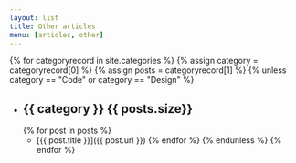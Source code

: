 ```yaml
---
layout: list
title: Other articles
menu: [articles, other]
---
```


{% for categoryrecord in site.categories %}
  {% assign category = categoryrecord[0] %}
  {% assign posts = categoryrecord[1] %}
  {% unless category == "Code" or category == "Design" %}
- ## {{ category }} <span class="counter">{{ posts.size}}</span>
    {% for post in posts %}
  - [{{ post.title }}]({{ post.url }})
    {% endfor %}
  {% endunless %}
{% endfor %}
